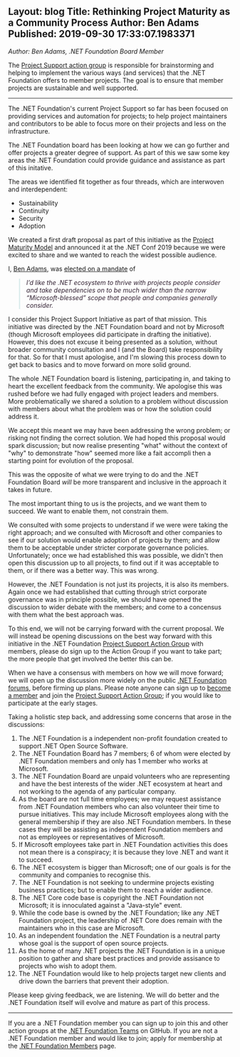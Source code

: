 Layout: blog
Title: Rethinking Project Maturity as a Community Process
Author: Ben Adams
Published: 2019-09-30 17:33:07.1983371
---
<p><em>Author: Ben Adams, .NET Foundation Board Member</em></p>

<p>The <a href="https://github.com/orgs/dotnet-foundation/teams/project-support">Project Support action group</a> is responsible for brainstorming and helping to implement the various ways (and services) that the .NET Foundation offers to member projects. The goal is to ensure that member projects are sustainable and well supported.</p>

<hr />
<p>The .NET Foundation's current Project Support so far has been focused on providing services and automation for projects; to help project maintainers and contributors to be able to focus more on their projects and less on the infrastructure.</p>

<p>The .NET Foundation board has been looking at how we can go further and offer projects a greater degree of support. As part of this we saw some key areas the .NET Foundation could provide guidance and assistance as part of this initative.</p>

<p>The areas we identified fit together as four threads, which are interwoven and interdependent:</p>

<ul>
<li>Sustainability</li>
<li>Continuity</li>
<li>Security</li>
<li>Adoption</li>
</ul>

<p>We created a first draft proposal as part of this initiative as the <a href="https://github.com/dotnet-foundation/project-maturity-model">Project Maturity Model</a> and announced it at the .NET Conf 2019 because we were excited to share and we wanted to reach the widest possible audience.</p>

<p>I, <a href="https://twitter.com/ben_a_adams" rel="nofollow">Ben Adams</a>, was <a href="https://election.dotnetfoundation.org/campaign-2019/ben-adams.html" rel="nofollow">elected on a mandate</a> of</p>

<blockquote style="padding:0 1em;color:#332233;border-left:.25em solid #ddeeee">
<p><em>I’d like the .NET ecosystem to thrive with projects people consider and take dependencies on to be much wider than the narrow “Microsoft-blessed” scope that people and companies generally consider.</em></p>
</blockquote>

<p>I consider this Project Support Initiative as part of that mission. This initiative was directed by the .NET Foundation board and not by Microsoft (though Microsoft employees did participate in drafting the initiative). However, this does not excuse it being presented as a solution, without broader community consultation and I (and the Board) take responsibility for that. So for that I must apologise, and I'm slowing this process down to get back to basics and to move forward on more solid ground.</p>

<p>The whole .NET Foundation board is listening, participating in, and taking to heart the excellent feedback from the community. We apologise this was rushed before we had fully engaged with project leaders and members. More problematically we shared a solution to a problem without discussion with members about what the problem was or how the solution could address it.</p>

<p>We accept this meant we may have been addressing the wrong problem; or risking not finding the correct solution. We had hoped this proposal would spark discussion; but now realise presenting "what" without the context of "why" to demonstrate "how" seemed more like a fait accompli then a starting point for evolution of the proposal.</p>

<p>This was the opposite of what we were trying to do and the .NET Foundation Board <em>will</em> be more transparent and inclusive in the approach it takes in future.</p>

<p>The most important thing to us is the projects, and we want them to succeed. We want to enable them, not constrain them.</p>

<p>We consulted with some projects to understand if we were were taking the right approach; and we consulted with Microsoft and other companies to see if our solution would enable adoption of projects by them; and allow them to be acceptable under stricter corporate governance policies. Unfortunately; once we had established this was possible, we didn't then open this discussion up to all projects, to find out if it was acceptable to them, or if there was a better way. This was wrong.</p>

<p>However, the .NET Foundation is not just its projects, it is also its members. Again once we had established that cutting through strict corporate governance was in principle possible, we should have opened the discussion to wider debate with the members; and come to a concensus with them what the best approach was.</p>

<p>To this end, we will not be carrying forward with the current proposal. We will instead be opening discussions on the best way forward with this initiative in the .NET Foundation <a href="https://github.com/orgs/dotnet-foundation/teams/project-support/discussions">Project Support Action Group</a> with members, please do sign up to the Action Group if you want to take part; the more people that get involved the better this can be.</p>

<p>When we have a consensus with members on how we will move forward; we will open up the discussion more widely on the public <a href="https://forums.dotnetfoundation.org/" rel="nofollow">.NET Foundation forums</a>, before firming up plans. Please note anyone can sign up to <a href="https://members.dotnetfoundation.org/" rel="nofollow">become a member</a> and join the <a href="https://github.com/orgs/dotnet-foundation/teams/project-support/discussions">Project Support Action Group</a>; if you would like to participate at the early stages.</p>

<p>Taking a holistic step back, and addressing some concerns that arose in the discussions:</p>

<ol>
<li>The .NET Foundation is a independent non-profit foundation created to support .NET Open Source Software.</li>
<li>The .NET Foundation Board has 7 members; 6 of whom were elected by .NET Foundation members and only has 1 member who works at Microsoft.</li>
<li>The .NET Foundation Board are unpaid volunteers who are representing and have the best interests of the wider .NET ecosystem at heart and not working to the agenda of any particular company.</li>
<li>As the board are not full time employees; we may request assistance from .NET Foundation members who can also volunteer their time to pursue initiatives. This may include Microsoft employees along with the general membership if they are also .NET Foundation members. In these cases they will be assisting as independent Foundation members and not as employees or representatives of Microsoft.</li>
<li>If Microsoft employees take part in .NET Foundation activities this does not mean there is a conspiracy; it is because they love .NET and want it to succeed.</li>
<li>The .NET ecosystem is bigger than Microsoft; one of our goals is for the community and companies to recognise this.</li>
<li>The .NET Foundation is not seeking to undermine projects existing business practices; but to enable them to reach a wider audience.</li>
<li>The .NET Core code base is copyright the .NET Foundation not Microsoft; it is innoculated against a "Java-style" event.</li>
<li>While the code base is owned by the .NET Foundation; like any .NET Foundation project, the leadership of .NET Core does remain with the maintainers who in this case are Microsoft.</li>
<li>As an independent foundation the .NET Foundation is a neutral party whose goal is the support of open source projects.</li>
<li>As the home of many .NET projects the .NET Foundation is in a unique position to gather and share best practices and provide assisance to projects who wish to adopt them.</li>
<li>The .NET Foundation would like to help projects target new clients and drive down the barriers that prevent their adoption.</li>
</ol>

<p>Please keep giving feedback, we are listening. We will do better and the .NET Foundation itself will evolve and mature as part of this process.</p>

<hr />
<p>If you are a .NET Foundation member you can sign up to join this and other action groups at the <a href="https://github.com/orgs/dotnet-foundation/teams">.NET Foundation Teams</a> on GitHub. If you are not a .NET Foundation member and would like to join; apply for membership at the <a href="https://members.dotnetfoundation.org/" rel="nofollow">.NET Foundation Members</a> page.</p>
